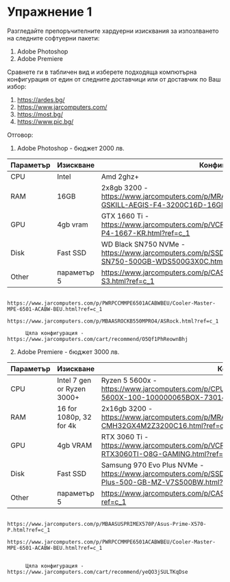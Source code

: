 # Упражнение 1 

Разгледайте препоръчителните хардуерни изисквания за изпозлването на следните софтуерни пакети:
1. Adobe Photoshop 
2. Adobe Premiere

Сравнете ги в табличен вид и изберете подходяща компютърна конфигурация от един от следните доставчици или от доставчик по Ваш избор:
1. https://ardes.bg/
2. https://www.jarcomputers.com/
3. https://most.bg/
4. https://www.pic.bg/


Отговор:

1. Adobe Photoshop - бюджет 2000 лв. 

Параметър | Изискване | Конфигурация
------------ | -------------| -------------
CPU | Intel|Amd 2ghz+ | Ryxen 5 5600x - https://www.jarcomputers.com/p/CPUPAMD100100000065BOX/AMD-Ryzen-5-5600X-100-100000065BOX-730143312042.html?ref=c_1
RAM | 16GB | 2x8gb 3200 - https://www.jarcomputers.com/p/MRAMGSKILLF43200C16D16GIS/Pamet-GSKILL-AEGIS-F4-3200C16D-16GIS.html?ref=c_1
GPU | 4gb vram | GTX 1660 Ti - https://www.jarcomputers.com/p/VCREVGA06GP41667KR/EVGA-06G-P4-1667-KR.html?ref=c_1
Disk | Fast SSD | WD Black SN750 NVMe - https://www.jarcomputers.com/p/SSDWDWDS500G3X0C/WD-Black-SN750-500GB-WDS500G3X0C.html?ref=c_1
Other | параметър 5 |  https://www.jarcomputers.com/p/CASEPZALMANZMS3/Zalman-S3-ZM-S3.html?ref=c_1
                       https://www.jarcomputers.com/p/PWRPCCMMPE6501ACABWBEU/Cooler-Master-MPE-6501-ACABW-BEU.html?ref=c_1
                       https://www.jarcomputers.com/p/MBAASROCKB550MPRO4/ASRock.html?ref=c_1

          Цяла конфигурация - https://www.jarcomputers.com/cart/recommend/O5Qf1PhReownBhj

2. Adobe Premiere - бюджет 3000 лв. 

Параметър | Изискване | Конфигурация
------------ | -------------| -------------
CPU | Intel 7 gen or Ryzen 3000+ | Ryzen 5 5600x - https://www.jarcomputers.com/p/CPUPAMD100100000065BOX/AMD-Ryzen-5-5600X-100-100000065BOX-730143312042.html?ref=c_1
RAM | 16 for 1080p, 32 for 4k | 2x16gb 3200 - https://www.jarcomputers.com/p/MRAMCORSAIRCMH32GX4M2Z3200C16/CORSAIR-CMH32GX4M2Z3200C16.html?ref=c_1
GPU | 4gb VRAM | RTX 3060 Ti - https://www.jarcomputers.com/p/VCRASUSTUFRTX3060TIO8GGAMING/Asus-TUF-RTX3060TI-O8G-GAMING.html?ref=c_1
Disk | Fast SSD | Samsung 970 Evo Plus NVMe - https://www.jarcomputers.com/p/SSDSAMSUNGMZV7S500BW/Samsung-970-EVO-Plus-500-GB-MZ-V7S500BW.html?ref=c_1
Other | параметър 5 |                https://www.jarcomputers.com/p/CASEPZALMANZMS3/Zalman-S3-ZM-S3.html?ref=c_1
                                     https://www.jarcomputers.com/p/MBAASUSPRIMEX570P/Asus-Prime-X570-P.html?ref=c_1
                                     https://www.jarcomputers.com/p/PWRPCCMMPE6501ACABWBEU/Cooler-Master-MPE-6501-ACABW-BEU.html?ref=c_1
                                     
                                     
          Цяла конфигурация - https://www.jarcomputers.com/cart/recommend/yeQO3jSULTKqDse
                                     
                     
